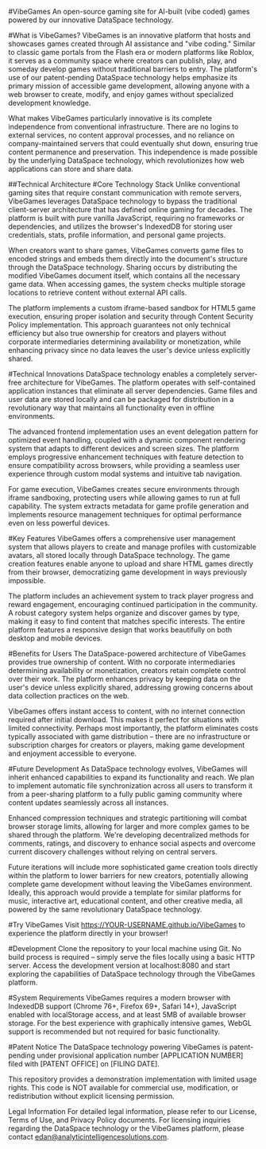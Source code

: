 #VibeGames
An open-source gaming site for AI-built (vibe coded) games powered by our innovative DataSpace technology.

#What is VibeGames?
VibeGames is an innovative platform that hosts and showcases games created through AI assistance and "vibe coding." Similar to classic game portals from the Flash era or modern platforms like Roblox, it serves as a community space where creators can publish, play, and someday develop games without traditional barriers to entry. The platform's use of our patent-pending DataSpace technology helps emphasize its primary mission of accessible game development, allowing anyone with a web browser to create, modify, and enjoy games without specialized development knowledge.

What makes VibeGames particularly innovative is its complete independence from conventional infrastructure. There are no logins to external services, no content approval processes, and no reliance on company-maintained servers that could eventually shut down, ensuring true content permanence and preservation. This independence is made possible by the underlying DataSpace technology, which revolutionizes how web applications can store and share data.

##Technical Architecture
#Core Technology Stack
Unlike conventional gaming sites that require constant communication with remote servers, VibeGames leverages DataSpace technology to bypass the traditional client-server architecture that has defined online gaming for decades. The platform is built with pure vanilla JavaScript, requiring no frameworks or dependencies, and utilizes the browser's IndexedDB for storing user credentials, stats, profile information, and personal game projects.

When creators want to share games, VibeGames converts game files to encoded strings and embeds them directly into the document's structure through the DataSpace technology. Sharing occurs by distributing the modified VibeGames document itself, which contains all the necessary game data. When accessing games, the system checks multiple storage locations to retrieve content without external API calls.

The platform implements a custom iframe-based sandbox for HTML5 game execution, ensuring proper isolation and security through Content Security Policy implementation. This approach guarantees not only technical efficiency but also true ownership for creators and players without corporate intermediaries determining availability or monetization, while enhancing privacy since no data leaves the user's device unless explicitly shared.

#Technical Innovations
DataSpace technology enables a completely server-free architecture for VibeGames. The platform operates with self-contained application instances that eliminate all server dependencies. Game files and user data are stored locally and can be packaged for distribution in a revolutionary way that maintains all functionality even in offline environments.

The advanced frontend implementation uses an event delegation pattern for optimized event handling, coupled with a dynamic component rendering system that adapts to different devices and screen sizes. The platform employs progressive enhancement techniques with feature detection to ensure compatibility across browsers, while providing a seamless user experience through custom modal systems and intuitive tab navigation.

For game execution, VibeGames creates secure environments through iframe sandboxing, protecting users while allowing games to run at full capability. The system extracts metadata for game profile generation and implements resource management techniques for optimal performance even on less powerful devices.

#Key Features
VibeGames offers a comprehensive user management system that allows players to create and manage profiles with customizable avatars, all stored locally through DataSpace technology. The game creation features enable anyone to upload and share HTML games directly from their browser, democratizing game development in ways previously impossible.

The platform includes an achievement system to track player progress and reward engagement, encouraging continued participation in the community. A robust category system helps organize and discover games by type, making it easy to find content that matches specific interests. The entire platform features a responsive design that works beautifully on both desktop and mobile devices.

#Benefits for Users
The DataSpace-powered architecture of VibeGames provides true ownership of content. With no corporate intermediaries determining availability or monetization, creators retain complete control over their work. The platform enhances privacy by keeping data on the user's device unless explicitly shared, addressing growing concerns about data collection practices on the web.

VibeGames offers instant access to content, with no internet connection required after initial download. This makes it perfect for situations with limited connectivity. Perhaps most importantly, the platform eliminates costs typically associated with game distribution – there are no infrastructure or subscription charges for creators or players, making game development and enjoyment accessible to everyone.

#Future Development
As DataSpace technology evolves, VibeGames will inherit enhanced capabilities to expand its functionality and reach. We plan to implement automatic file synchronization across all users to transform it from a peer-sharing platform to a fully public gaming community where content updates seamlessly across all instances.

Enhanced compression techniques and strategic partitioning will combat browser storage limits, allowing for larger and more complex games to be shared through the platform. We're developing decentralized methods for comments, ratings, and discovery to enhance social aspects and overcome current discovery challenges without relying on central servers.

Future iterations will include more sophisticated game creation tools directly within the platform to lower barriers for new creators, potentially allowing complete game development without leaving the VibeGames environment. Ideally, this approach would provide a template for similar platforms for music, interactive art, educational content, and other creative media, all powered by the same revolutionary DataSpace technology.

#Try VibeGames
Visit https://YOUR-USERNAME.github.io/VibeGames to experience the platform directly in your browser!

#Development
Clone the repository to your local machine using Git. No build process is required – simply serve the files locally using a basic HTTP server. Access the development version at localhost:8080 and start exploring the capabilities of DataSpace technology through the VibeGames platform.

#System Requirements
VibeGames requires a modern browser with IndexedDB support (Chrome 76+, Firefox 69+, Safari 14+), JavaScript enabled with localStorage access, and at least 5MB of available browser storage. For the best experience with graphically intensive games, WebGL support is recommended but not required for basic functionality.

#Patent Notice
The DataSpace technology powering VibeGames is patent-pending under provisional application number [APPLICATION NUMBER] filed with [PATENT OFFICE] on [FILING DATE].

This repository provides a demonstration implementation with limited usage rights. This code is NOT available for commercial use, modification, or redistribution without explicit licensing permission.

Legal Information
For detailed legal information, please refer to our License, Terms of Use, and Privacy Policy documents. For licensing inquiries regarding the DataSpace technology or the VibeGames platform, please contact edan@analyticintelligencesolutions.com.
